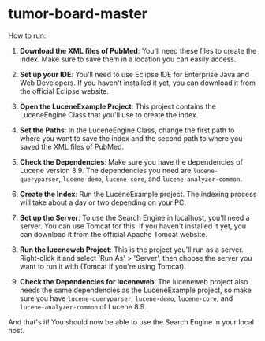 # tumor-board-master

How to run:

1. **Download the XML files of PubMed**: You'll need these files to create the index. Make sure to save them in a location you can easily access.

2. **Set up your IDE**: You'll need to use Eclipse IDE for Enterprise Java and Web Developers. If you haven't installed it yet, you can download it from the official Eclipse website.

3. **Open the LuceneExample Project**: This project contains the LuceneEngine Class that you'll use to create the index.

4. **Set the Paths**: In the LuceneEngine Class, change the first path to where you want to save the index and the second path to where you saved the XML files of PubMed.

5. **Check the Dependencies**: Make sure you have the dependencies of Lucene version 8.9. The dependencies you need are `lucene-queryparser`, `lucene-demo`, `lucene-core`, and `lucene-analyzer-common`.

6. **Create the Index**: Run the LuceneExample project. The indexing process will take about a day or two depending on your PC.

7. **Set up the Server**: To use the Search Engine in localhost, you'll need a server. You can use Tomcat for this. If you haven't installed it yet, you can download it from the official Apache Tomcat website.

8. **Run the luceneweb Project**: This is the project you'll run as a server. Right-click it and select 'Run As' > 'Server', then choose the server you want to run it with (Tomcat if you're using Tomcat).

9. **Check the Dependencies for luceneweb**: The luceneweb project also needs the same dependencies as the LuceneExample project, so make sure you have `lucene-queryparser`, `lucene-demo`, `lucene-core`, and `lucene-analyzer-common` of Lucene 8.9.

And that's it! You should now be able to use the Search Engine in your local host.

